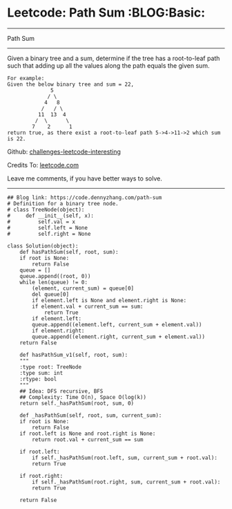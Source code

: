 
# Leetcode: Path Sum     :BLOG:Basic:

---

Path Sum  

---

Given a binary tree and a sum, determine if the tree has a root-to-leaf path such that adding up all the values along the path equals the given sum.  

    For example:
    Given the below binary tree and sum = 22,
                  5
                 / \
                4   8
               /   / \
              11  13  4
             /  \      \
            7    2      1
    return true, as there exist a root-to-leaf path 5->4->11->2 which sum is 22.

Github: [challenges-leetcode-interesting](https://github.com/DennyZhang/challenges-leetcode-interesting/tree/master/problems/path-sum)  

Credits To: [leetcode.com](https://leetcode.com/problems/path-sum/description/)  

Leave me comments, if you have better ways to solve.  

---

    ## Blog link: https://code.dennyzhang.com/path-sum
    # Definition for a binary tree node.
    # class TreeNode(object):
    #     def __init__(self, x):
    #         self.val = x
    #         self.left = None
    #         self.right = None
    
    class Solution(object):
        def hasPathSum(self, root, sum):
    	if root is None:
    	    return False
    	queue = []
    	queue.append((root, 0))
    	while len(queue) != 0:
    	    (element, current_sum) = queue[0]
    	    del queue[0]
    	    if element.left is None and element.right is None:
    		if element.val + current_sum == sum:
    		    return True
    	    if element.left:
    		queue.append((element.left, current_sum + element.val))
    	    if element.right:
    		queue.append((element.right, current_sum + element.val))
    	return False
    
        def hasPathSum_v1(self, root, sum):
    	"""
    	:type root: TreeNode
    	:type sum: int
    	:rtype: bool
    	"""
    	## Idea: DFS recursive, BFS
    	## Complexity: Time O(n), Space O(log(k))
    	return self._hasPathSum(root, sum, 0)
    
        def _hasPathSum(self, root, sum, current_sum):
    	if root is None:
    	    return False
    	if root.left is None and root.right is None:
    	    return root.val + current_sum == sum
    
    	if root.left:
    	    if self._hasPathSum(root.left, sum, current_sum + root.val):
    		return True
    
    	if root.right:
    	    if self._hasPathSum(root.right, sum, current_sum + root.val):
    		return True
    
    	return False

